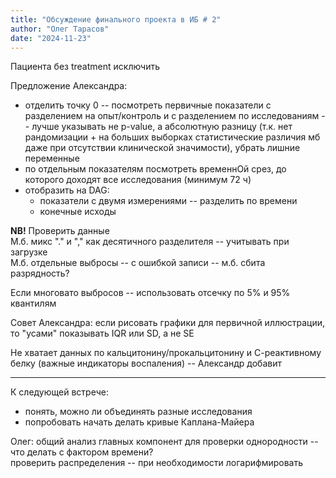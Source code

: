 ```yaml
---
title: "Обсуждение финального проекта в ИБ # 2"  
author: "Олег Тарасов"  
date: "2024-11-23"  
---
```


Пациента без treatment исключить  

Предложение Александра:  
- отделить точку 0 -- посмотреть первичные показатели с разделением на опыт/контроль и с разделением по исследованиям -- лучше указывать не p-value, а абсолютную разницу (т.к. нет рандомизации + на больших выборках статистические различия мб даже при отсутствии клинической значимости), убрать лишние переменные  
- по отдельным показателям посмотреть временнОй срез, до которого доходят все исследования (минимум 72 ч)  
- отобразить на DAG:
    - показатели с двумя измерениями -- разделить по времени  
    - конечные исходы  

**NB!** Проверить данные  
М.б. микс "." и "," как десятичного разделителя -- учитывать при загрузке  
М.б. отдельные выбросы -- с ошибкой записи -- м.б. сбита разрядность?  

Если многовато выбросов -- использовать отсечку по 5% и 95% квантилям  

Совет Александра: если рисовать графики для первичной иллюстрации, то "усами" показывать IQR или SD, а не SE  

Не хватает данных по кальцитонину/прокальцитонину и С-реактивному белку (важные индикаторы воспаления) -- Александр добавит  

-----

К следующей встрече: 
- понять, можно ли объединять разные исследования  
- попробовать начать делать кривые Каплана-Майера  

Олег: общий анализ главных компонент для проверки однородности --  
    что делать с фактором времени?  
    проверить распределения -- при необходимости логарифмировать  